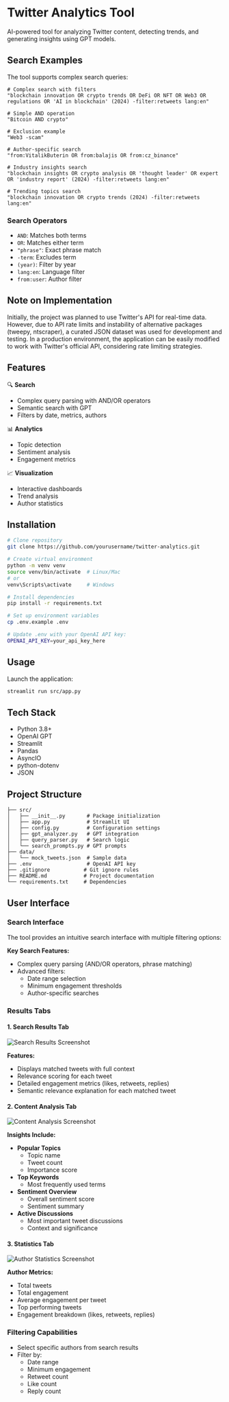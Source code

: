 # Twitter Analytics Tool

AI-powered tool for analyzing Twitter content, detecting trends, and generating insights using GPT models.

## Search Examples

The tool supports complex search queries:

```
# Complex search with filters
"blockchain innovation OR crypto trends OR DeFi OR NFT OR Web3 OR regulations OR 'AI in blockchain' (2024) -filter:retweets lang:en"

# Simple AND operation
"Bitcoin AND crypto"

# Exclusion example
"Web3 -scam"

# Author-specific search
"from:VitalikButerin OR from:balajis OR from:cz_binance"

# Industry insights search
"blockchain insights OR crypto analysis OR 'thought leader' OR expert OR 'industry report' (2024) -filter:retweets lang:en"

# Trending topics search
"blockchain innovation OR crypto trends (2024) -filter:retweets lang:en"
```

### Search Operators
- `AND`: Matches both terms
- `OR`: Matches either term
- `"phrase"`: Exact phrase match
- `-term`: Excludes term
- `(year)`: Filter by year
- `lang:en`: Language filter
- `from:user`: Author filter

## Note on Implementation

Initially, the project was planned to use Twitter's API for real-time data. However, due to API rate limits and instability of alternative packages (tweepy, ntscraper), a curated JSON dataset was used for development and testing. In a production environment, the application can be easily modified to work with Twitter's official API, considering rate limiting strategies.

## Features

🔍 **Search**
- Complex query parsing with AND/OR operators
- Semantic search with GPT
- Filters by date, metrics, authors

📊 **Analytics**
- Topic detection
- Sentiment analysis
- Engagement metrics

📈 **Visualization**
- Interactive dashboards
- Trend analysis
- Author statistics

## Installation

```bash
# Clone repository
git clone https://github.com/yourusername/twitter-analytics.git

# Create virtual environment
python -m venv venv
source venv/bin/activate  # Linux/Mac
# or
venv\Scripts\activate     # Windows

# Install dependencies
pip install -r requirements.txt

# Set up environment variables
cp .env.example .env

# Update .env with your OpenAI API key:
OPENAI_API_KEY=your_api_key_here
```

## Usage

Launch the application:
```bash
streamlit run src/app.py
```

## Tech Stack

- Python 3.8+
- OpenAI GPT
- Streamlit
- Pandas
- AsyncIO
- python-dotenv
- JSON

## Project Structure

```
├── src/
│   ├── __init__.py       # Package initialization
│   ├── app.py            # Streamlit UI
│   ├── config.py         # Configuration settings
│   ├── gpt_analyzer.py   # GPT integration
│   ├── query_parser.py   # Search logic
│   └── search_prompts.py # GPT prompts
├── data/
│   └── mock_tweets.json  # Sample data
├── .env                  # OpenAI API key
├── .gitignore           # Git ignore rules
├── README.md            # Project documentation
└── requirements.txt     # Dependencies
```

## User Interface

### Search Interface
The tool provides an intuitive search interface with multiple filtering options:

**Key Search Features:**
- Complex query parsing (AND/OR operators, phrase matching)
- Advanced filters:
  - Date range selection
  - Minimum engagement thresholds
  - Author-specific searches

### Results Tabs

#### 1. Search Results Tab
![Search Results Screenshot](screenshots/search_results.png)

**Features:**
- Displays matched tweets with full context
- Relevance scoring for each tweet
- Detailed engagement metrics (likes, retweets, replies)
- Semantic relevance explanation for each matched tweet

#### 2. Content Analysis Tab
![Content Analysis Screenshot](screenshots/content_analysis.png)

**Insights Include:**
- **Popular Topics**
  - Topic name
  - Tweet count
  - Importance score
- **Top Keywords**
  - Most frequently used terms
- **Sentiment Overview**
  - Overall sentiment score
  - Sentiment summary
- **Active Discussions**
  - Most important tweet discussions
  - Context and significance

#### 3. Statistics Tab
![Author Statistics Screenshot](screenshots/statistics.png)

**Author Metrics:**
- Total tweets
- Total engagement
- Average engagement per tweet
- Top performing tweets
- Engagement breakdown (likes, retweets, replies)

### Filtering Capabilities
- Select specific authors from search results
- Filter by:
  - Date range
  - Minimum engagement
  - Retweet count
  - Like count
  - Reply count
